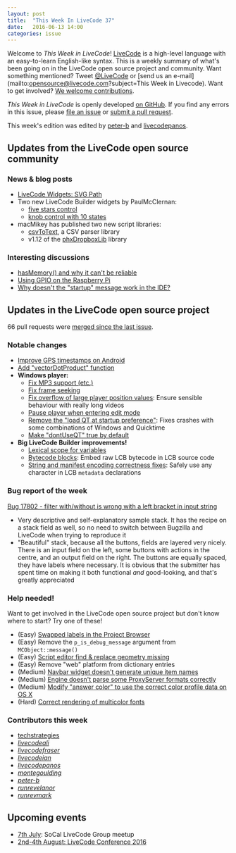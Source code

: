 ```yaml
---
layout: post
title:  "This Week In LiveCode 37"
date:   2016-06-13 14:00
categories: issue
---
```


Welcome to *This Week in LiveCode*!  [LiveCode](https://livecode.com/) is a
high-level language with an easy-to-learn English-like syntax.  This is a
weekly summary of what's been going on in the LiveCode open source project and
community.  Want something mentioned?  Tweet
[@LiveCode](https://twitter.com/LiveCode) or
[send us an e-mail](mailto:opensource@livecode.com?subject=This Week in Livecode).
Want to get involved?
[We welcome contributions](https://github.com/livecode/livecode).

*This Week in LiveCode* is openly developed
[on GitHub](https://github.com/livecode/this-week-in-livecode).
If you find any errors in this issue, please
[file an issue](https://github.com/livecode/this-week-in-livecode/issues) or
[submit a pull request](https://github.com/livecode/this-week-in-livecode/pulls).

This week's edition was edited by [peter-b](https://github.com/peter-b) and [livecodepanos](https://github.com/livecodepanos).

## Updates from the LiveCode open source community

### News & blog posts

- [LiveCode Widgets: SVG Path](https://livecode.com/livecode-widgets-svg-path/)
- Two new LiveCode Builder widgets by PaulMcClernan:
  - [five stars control](https://github.com/PaulMcClernan/livecode.widget.fivestars)
  - [knob control with 10 states](https://github.com/PaulMcClernan/community.livecode.pgmcclernan.tennotchknob)
- macMikey has published two new script libraries:
  - [csvToText](https://github.com/macMikey/csvToText), a CSV parser library
  - v1.12 of the [phxDropboxLib](https://github.com/macMikey/phxDropboxLib) library

### Interesting discussions

- [hasMemory() and why it can't be reliable](http://thread.gmane.org/gmane.comp.ide.revolution.user/227307)
- [Using GPIO on the Raspberry Pi](http://thread.gmane.org/gmane.comp.ide.revolution.user/227298)
- [Why doesn't the "startup" message work in the IDE?](http://thread.gmane.org/gmane.comp.ide.revolution.user/227247)

## Updates in the LiveCode open source project

66 pull requests were [merged since the last issue](https://github.com/search?l=&o=asc&s=created&type=Issues&utf8=%E2%9C%93&q=org%3Alivecode+is%3Apublic+is%3Apr+is%3Amerged+merged%3A2016-06-06..2016-06-12).

### Notable changes

- [Improve GPS timestamps on Android](https://github.com/livecode/livecode/pull/4085)
- [Add "vectorDotProduct" function](https://github.com/livecode/livecode/pull/4109)
- **Windows player:**
  - [Fix MP3 support (etc.)](https://github.com/livecode/livecode/pull/4107)
  - [Fix frame seeking](https://github.com/livecode/livecode/pull/4117)
  - [Fix overflow of large player position values](https://github.com/livecode/livecode/pull/4064): Ensure sensible behaviour with really long videos
  - [Pause player when entering edit mode](https://github.com/livecode/livecode/pull/4095)
  - [Remove the "load QT at startup preference"](https://github.com/livecode/livecode-ide/pull/1215): Fixes crashes with some combinations of Windows and Quicktime
  - [Make "dontUseQT" true by default](https://github.com/livecode/livecode/pull/4103)
- **Big LiveCode Builder improvements!**
  - [Lexical scope for variables](https://github.com/livecode/livecode/pull/4113)
  - [Bytecode blocks](https://github.com/livecode/livecode/pull/4097): Embed raw LCB bytecode in LCB source code
  - [String and manifest encoding correctness fixes](https://github.com/livecode/livecode/pull/4084): Safely use any character in LCB `metadata` declarations

### Bug report of the week

[Bug 17802 - filter with/without is wrong with a left bracket in input string](http://quality.livecode.com/show_bug.cgi?id=17802)

- Very descriptive and self-explanatory sample stack. It has the recipe on a
  stack field as well, so no need to switch between Bugzilla and LiveCode when
  trying to reproduce it
- "Beautiful" stack, because all the buttons, fields are layered very nicely.
  There is an input field on the left, some buttons with actions in the centre,
  and an output field on the right.  The buttons are equally spaced, they have
  labels where necessary. It is obvious that the submitter has spent time on
  making it both functional _and_ good-looking, and that's greatly appreciated

### Help needed!

Want to get involved in the LiveCode open source project but don't know where
to start?  Try one of these!

- (Easy) [Swapped labels in the Project Browser](http://quality.livecode.com/show_bug.cgi?id=17768)
- (Easy) Remove the `p_is_debug_message` argument from `MCObject::message()`
- (Easy) [Script editor find & replace geometry missing](http://quality.livecode.com/show_bug.cgi?id=17146)
- (Easy) Remove "web" platform from dictionary entries
- (Medium) [Navbar widget doesn't generate unique item names](http://quality.livecode.com/show_bug.cgi?id=17687)
- (Medium) [Engine doesn't parse some ProxyServer formats correctly](http://quality.livecode.com/show_bug.cgi?id=17803)
- (Medium) [Modify "answer color" to use the correct color profile data on OS X](http://quality.livecode.com/show_bug.cgi?id=14308)
- (Hard) [Correct rendering of multicolor fonts](http://quality.livecode.com/show_bug.cgi?id=17395)

### Contributors this week

- [techstrategies](https://github.com/techstrategies)
- *[livecodeali](https://github.com/livecodeali)*
- *[livecodefraser](https://github.com/livecodefraser)*
- *[livecodeian](https://github.com/livecodeian)*
- *[livecodepanos](https://github.com/livecodepanos)*
- *[montegoulding](https://github.com/montegoulding)*
- *[peter-b](https://github.com/peter-b)*
- *[runrevelanor](https://github.com/runrevelanor)*
- *[runrevmark](https://github.com/runrevmark)*

## Upcoming events

* [7th July](http://forums.livecode.com/viewtopic.php?f=50&t=27433): SoCal LiveCode Group meetup
* [2nd-4th August: LiveCode Conference 2016](https://livecode.com/edinburgh-2016/)
